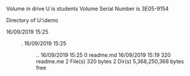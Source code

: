  Volume in drive U is students
 Volume Serial Number is 3E05-9154

 Directory of U:\demo

16/09/2019  15:25    <DIR>          .
16/09/2019  15:25    <DIR>          ..
16/09/2019  15:25                 0 readme.md
16/09/2019  15:19               320 readme.me
               2 File(s)            320 bytes
               2 Dir(s)   5,368,250,368 bytes free
